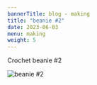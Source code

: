 ```yaml
---
bannerTitle: blog - making
title: "beanie #2"
date: 2023-06-03
menu: making
weight: 5
---
```



Crochet beanie #2

![beanie #2](/images/stuff/beanie-2.jpg)
